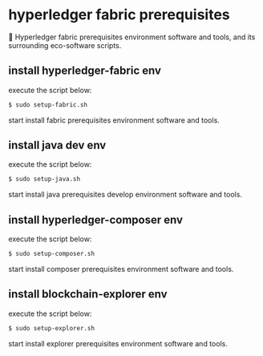 # hyperledger fabric prerequisites
:bento: Hyperledger fabric prerequisites environment software and tools, and its surrounding eco-software scripts.

## install hyperledger-fabric env
execute the script below:
```sh
$ sudo setup-fabric.sh
```

start install fabric prerequisites environment software and tools.

## install java dev env
execute the script below:
```sh
$ sudo setup-java.sh
```

start install java prerequisites develop environment software and tools.

## install hyperledger-composer env
execute the script below:
```sh
$ sudo setup-composer.sh
```

start install composer prerequisites environment software and tools.

## install blockchain-explorer env
execute the script below:
```sh
$ sudo setup-explorer.sh
```

start install explorer prerequisites environment software and tools.